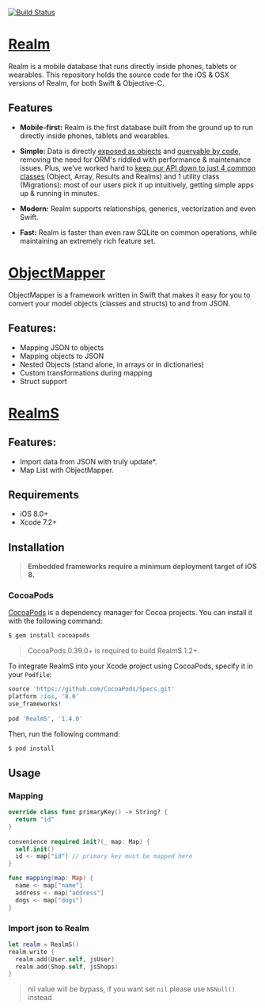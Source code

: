 [![Build Status](https://travis-ci.org/zendobk/RealmS.svg?branch=master)](https://travis-ci.org/zendobk/RealmS)

[Realm](https://github.com/realm/realm-cocoa)
============

Realm is a mobile database that runs directly inside phones, tablets or wearables.
This repository holds the source code for the iOS & OSX versions of Realm, for both Swift & Objective-C.

## Features

* **Mobile-first:** Realm is the first database built from the ground up to run directly inside phones, tablets and wearables.
 
* **Simple:** Data is directly [exposed as objects](https://realm.io/docs/objc/latest/#models) and [queryable by code](https://realm.io/docs/objc/latest/#queries), removing the need for ORM's riddled with performance & maintenance issues. Plus, we've worked hard to [keep our API down to just 4 common classes](https://realm.io/docs/objc/latest/api/) (Object, Array, Results and Realms) and 1 utility class (Migrations): most of our users pick it up intuitively, getting simple apps up & running in minutes.
* **Modern:** Realm supports relationships, generics, vectorization and even Swift.
* **Fast:** Realm is faster than even raw SQLite on common operations, while maintaining an extremely rich feature set.

[ObjectMapper](https://github.com/Hearst-DD/ObjectMapper)
============

ObjectMapper is a framework written in Swift that makes it easy for you to convert your model objects (classes and structs) to and from JSON. 

## Features:
- Mapping JSON to objects
- Mapping objects to JSON
- Nested Objects (stand alone, in arrays or in dictionaries)
- Custom transformations during mapping
- Struct support

[RealmS](https://github.com/zendobk/RealmS)
============

## Features:
- Import data from JSON with truly update*.
- Map List with ObjectMapper.

## Requirements

 - iOS 8.0+
 - Xcode 7.2+

## Installation
 
 > **Embedded frameworks require a minimum deployment target of iOS 8.**

### CocoaPods
 
[CocoaPods](http://cocoapods.org) is a dependency manager for Cocoa projects. You can install it with the following command:
 
```bash
$ gem install cocoapods
 ```
 
> CocoaPods 0.39.0+ is required to build RealmS 1.2+.
 
To integrate RealmS into your Xcode project using CocoaPods, specify it in your `Podfile`:
 
```ruby
source 'https://github.com/CocoaPods/Specs.git'
platform :ios, '8.0'
use_frameworks!
 
pod 'RealmS', '1.4.0'
```
 
Then, run the following command:
 
```bash
$ pod install
```
 
## Usage

### Mapping
```swift
override class func primaryKey() -> String? {
  return "id"
}
    
convenience required init?(_ map: Map) {
  self.init()
  id <- map["id"] // primary key must be mapped here
}

func mapping(map: Map) {
  name <- map["name"]
  address <- map["address"]
  dogs <- map["dogs"]
}
```
### Import json to Realm
```swift
let realm = RealmS()
realm.write {
  realm.add(User.self, jsUser)
  realm.add(Shop.self, jsShops)
}
```

> nil value will be bypass, if you want set ```nil``` please use ```NSNull()``` instead
